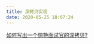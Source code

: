 ```yaml
---
title: 深拷贝实现
date: 2020-05-25 18:07:24
---
```


[如何写出一个惊艳面试官的深拷贝?](https://juejin.im/post/5d6aa4f96fb9a06b112ad5b1)
